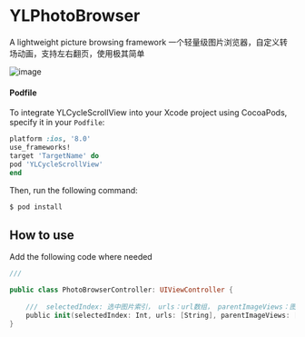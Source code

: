 # YLPhotoBrowser
A lightweight picture browsing framework
一个轻量级图片浏览器，自定义转场动画，支持左右翻页，使用极其简单

![image](https://github.com/Hearsayer/YLPhotoBrowser/blob/master/YLPhotoBrowser.gif)

#### Podfile

To integrate YLCycleScrollView into your Xcode project using CocoaPods, specify it in your `Podfile`:

```ruby
platform :ios, '8.0'
use_frameworks!
target 'TargetName' do
pod 'YLCycleScrollView'
end
```


Then, run the following command:

```bash
$ pod install
```
## How to use

Add the following code where needed

```swift
/// 

public class PhotoBrowserController: UIViewController {
    
    ///  selectedIndex: 选中图片索引， urls：url数组， parentImageViews：图片数组
    public init(selectedIndex: Int, urls: [String], parentImageViews: [UIImageView])
}
```

